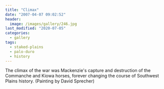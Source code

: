 ```yaml
---
title: "Climax"
date: "2007-04-07 09:02:52"
header:
  image: /images/gallery/246.jpg
last_modified: "2020-07-05"
categories:
  - gallery
tags:
  - staked-plains
  - palo-duro
  - history  
---
```


The climax of the war was Mackenzie's capture and destruction of the Commanche and Kiowa horses, forever changing the course of Southwest Plains history. (Painting by David Sprecher)

